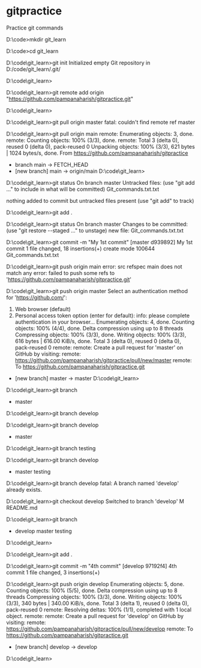 # gitpractice
Practice git commands 

D:\code>mkdir git_learn

D:\code>cd git_learn

D:\code\git_learn>git init
Initialized empty Git repository in D:/code/git_learn/.git/

D:\code\git_learn>

D:\code\git_learn>git remote add origin "https://github.com/pampanaharish/gitpractice.git"

D:\code\git_learn>

D:\code\git_learn>git pull origin master
fatal: couldn't find remote ref master

D:\code\git_learn>git pull origin main
remote: Enumerating objects: 3, done.
remote: Counting objects: 100% (3/3), done.
remote: Total 3 (delta 0), reused 0 (delta 0), pack-reused 0
Unpacking objects: 100% (3/3), 621 bytes | 1024 bytes/s, done.
From https://github.com/pampanaharish/gitpractice
 * branch            main       -> FETCH_HEAD
 * [new branch]      main       -> origin/main
D:\code\git_learn>

D:\code\git_learn>git status
On branch master
Untracked files:
  (use "git add <file>..." to include in what will be committed)
        Git_commands.txt.txt

nothing added to commit but untracked files present (use "git add" to track)

D:\code\git_learn>git add .

D:\code\git_learn>git status
On branch master
Changes to be committed:
  (use "git restore --staged <file>..." to unstage)
        new file:   Git_commands.txt.txt

D:\code\git_learn>git commit -m "My 1st commit"
[master d939892] My 1st commit
 1 file changed, 18 insertions(+)
 create mode 100644 Git_commands.txt.txt
 
D:\code\git_learn>git push origin main
error: src refspec main does not match any
error: failed to push some refs to 'https://github.com/pampanaharish/gitpractice.git'

D:\code\git_learn>git push origin master
Select an authentication method for 'https://github.com/':
  1. Web browser (default)
  2. Personal access token
option (enter for default):
info: please complete authentication in your browser...
Enumerating objects: 4, done.
Counting objects: 100% (4/4), done.
Delta compression using up to 8 threads
Compressing objects: 100% (3/3), done.
Writing objects: 100% (3/3), 616 bytes | 616.00 KiB/s, done.
Total 3 (delta 0), reused 0 (delta 0), pack-reused 0
remote:
remote: Create a pull request for 'master' on GitHub by visiting:
remote:      https://github.com/pampanaharish/gitpractice/pull/new/master
remote:
To https://github.com/pampanaharish/gitpractice.git
 * [new branch]      master -> master
D:\code\git_learn>

D:\code\git_learn>git branch
* master

D:\code\git_learn>git branch develop

D:\code\git_learn>git branch
  develop
* master

D:\code\git_learn>git branch  testing

D:\code\git_learn>git branch
  develop
* master
  testing

D:\code\git_learn>git branch develop
fatal: A branch named 'develop' already exists.

D:\code\git_learn>git checkout develop
Switched to branch 'develop'
M       README.md

D:\code\git_learn>git branch
* develop
  master
  testing

D:\code\git_learn>

D:\code\git_learn>git add .

D:\code\git_learn>git commit -m "4th commit"
[develop 97192f4] 4th commit
 1 file changed, 3 insertions(+)

D:\code\git_learn>git push origin develop
Enumerating objects: 5, done.
Counting objects: 100% (5/5), done.
Delta compression using up to 8 threads
Compressing objects: 100% (3/3), done.
Writing objects: 100% (3/3), 340 bytes | 340.00 KiB/s, done.
Total 3 (delta 1), reused 0 (delta 0), pack-reused 0
remote: Resolving deltas: 100% (1/1), completed with 1 local object.
remote:
remote: Create a pull request for 'develop' on GitHub by visiting:
remote:      https://github.com/pampanaharish/gitpractice/pull/new/develop
remote:
To https://github.com/pampanaharish/gitpractice.git
 * [new branch]      develop -> develop

D:\code\git_learn>